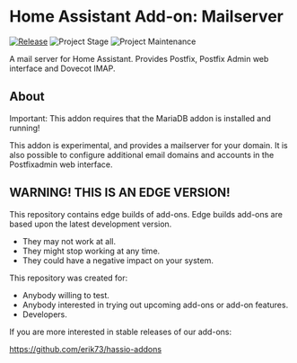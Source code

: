 # Home Assistant Add-on: Mailserver

[![Release][release-shield]][release] ![Project Stage][project-stage-shield] ![Project Maintenance][maintenance-shield]

A mail server for Home Assistant.
Provides Postfix, Postfix Admin web interface and Dovecot IMAP.

## About

Important: This addon requires that the MariaDB addon is installed and running!

This addon is experimental, and provides a mailserver for your domain.
It is also possible to configure additional email domains and accounts in the Postfixadmin
web interface.

## WARNING! THIS IS AN EDGE VERSION!

This repository contains edge builds of add-ons.
Edge builds add-ons are based upon the latest development version.

- They may not work at all.
- They might stop working at any time.
- They could have a negative impact on your system.

This repository was created for:

- Anybody willing to test.
- Anybody interested in trying out upcoming add-ons or add-on features.
- Developers.

If you are more interested in stable releases of our add-ons:

<https://github.com/erik73/hassio-addons>

[maintenance-shield]: https://img.shields.io/maintenance/yes/2025.svg
[project-stage-shield]: https://img.shields.io/badge/project%20stage-experimental-yellow.svg
[release-shield]: https://img.shields.io/badge/version-6bcb5ef-blue.svg
[release]: https://github.com/erik73/addon-roundcube/tree/6bcb5ef